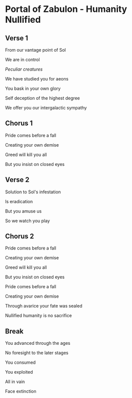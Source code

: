 # Portal of Zabulon - Humanity Nullified

## Verse 1

From our vantage point of Sol

We are in control

*Peculiar creatures*

We have studied you for aeons

You bask in your own glory

Self deception of the highest degree

We offer you our intergalactic sympathy

## Chorus 1

Pride comes before a fall

Creating your own demise

Greed will kill you all

But you insist on closed eyes

## Verse 2

Solution to Sol's infestation

Is eradication

But you amuse us

So we watch you play

## Chorus 2

Pride comes before a fall

Creating your own demise

Greed will kill you all

But you insist on closed eyes

Pride comes before a fall

Creating your own demise

Through avarice your fate was sealed

Nullified humanity is no sacrifice

## Break

You advanced through the ages

No foresight to the later stages

You consumed

You exploited

All in vain

Face extinction
 



  

  



    

